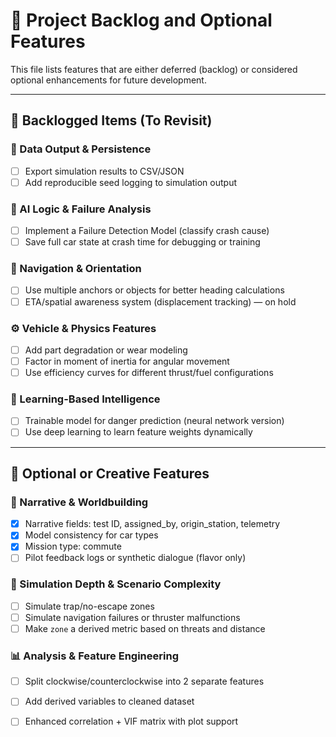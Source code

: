 
# 🚧 Project Backlog and Optional Features

This file lists features that are either deferred (backlog) or considered optional enhancements for future development.

---

## 🧾 Backlogged Items (To Revisit)

### 💾 Data Output & Persistence
- [ ] Export simulation results to CSV/JSON
- [ ] Add reproducible seed logging to simulation output

### 🧠 AI Logic & Failure Analysis
- [ ] Implement a Failure Detection Model (classify crash cause)
- [ ] Save full car state at crash time for debugging or training

### 📍 Navigation & Orientation
- [ ] Use multiple anchors or objects for better heading calculations
- [ ] ETA/spatial awareness system (displacement tracking) — on hold

### ⚙️ Vehicle & Physics Features
- [ ] Add part degradation or wear modeling
- [ ] Factor in moment of inertia for angular movement
- [ ] Use efficiency curves for different thrust/fuel configurations

### 🤖 Learning-Based Intelligence
- [ ] Trainable model for danger prediction (neural network version)
- [ ] Use deep learning to learn feature weights dynamically

---

## 🧩 Optional or Creative Features

### 🎨 Narrative & Worldbuilding
- [x] Narrative fields: test ID, assigned_by, origin_station, telemetry
- [x] Model consistency for car types
- [x] Mission type: commute
- [ ] Pilot feedback logs or synthetic dialogue (flavor only)

### 🧪 Simulation Depth & Scenario Complexity
- [ ] Simulate trap/no-escape zones
- [ ] Simulate navigation failures or thruster malfunctions
- [ ] Make `zone` a derived metric based on threats and distance

### 📊 Analysis & Feature Engineering
- [ ] Split clockwise/counterclockwise into 2 separate features
- [ ] Add derived variables to cleaned dataset
- [ ] Enhanced correlation + VIF matrix with plot support

